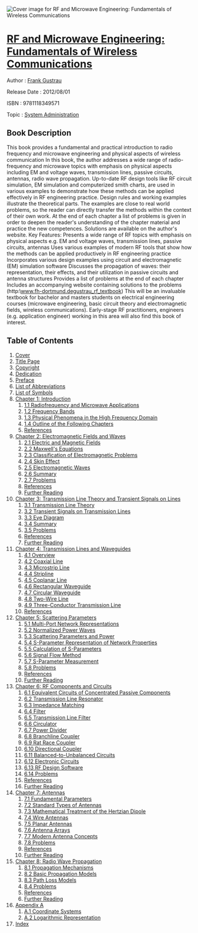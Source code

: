 ![Cover image for RF and Microwave Engineering: Fundamentals of Wireless Communications](https://imgdetail.ebookreading.net/cover/cover/system_admin/EB9781118349571.jpg)

[RF and Microwave Engineering: Fundamentals of Wireless Communications](https://ebookreading.net/view/book/RF+and+Microwave+Engineering%3A+Fundamentals+of+Wireless+Communications-EB9781118349571_1.html "RF and Microwave Engineering: Fundamentals of Wireless Communications")
====================================================================================================================

Author : [Frank Gustrau](https://ebookreading.net/search/author/Frank+Gustrau)

Release Date : 2012/08/01

ISBN : 9781118349571

Topic : [System Administration](https://ebookreading.net/search/category/system-administration)

Book Description
-----------------

This book provides a fundamental and practical introduction to radio frequency and microwave engineering and physical aspects of wireless communication
In this book, the author addresses a wide range of radio-frequency and microwave topics with emphasis on physical aspects including EM and voltage waves, transmission lines, passive circuits, antennas, radio wave propagation. Up-to-date RF design tools like RF circuit simulation, EM simulation and computerized smith charts, are used in various examples to demonstrate how these methods can be applied effectively in RF engineering practice.
Design rules and working examples illustrate the theoretical parts. The examples are close to real world problems, so the reader can directly transfer the methods within the context of their own work. At the end of each chapter a list of problems is given in order to deepen the reader's understanding of the chapter material and practice the new competences. Solutions are available on the author's website.
Key Features:
Presents a wide range of RF topics with emphasis on physical aspects e.g. EM and voltage waves, transmission lines, passive circuits, antennas
Uses various examples of modern RF tools that show how the methods can be applied productively in RF engineering practice
Incorporates various design examples using circuit and electromagnetic (EM) simulation software
Discusses the propagation of waves: their representation, their effects, and their utilization in passive circuits and antenna structures
Provides a list of problems at the end of each chapter
Includes an accompanying website containing solutions to the problems (http:\www.fh-dortmund.degustrau_rf_textbook)
This will be an invaluable textbook for bachelor and masters students on electrical engineering courses (microwave engineering, basic circuit theory and electromagnetic fields, wireless communications). Early-stage RF practitioners, engineers (e.g. application engineer) working in this area will also find this book of interest.
              
Table of Contents
-----------------

1. [Cover](https://ebookreading.net/view/book/RF+and+Microwave+Engineering%3A+Fundamentals+of+Wireless+Communications-EB9781118349571_1.html)
1. [Title Page](https://ebookreading.net/view/book/RF+and+Microwave+Engineering%3A+Fundamentals+of+Wireless+Communications-EB9781118349571_2.html)
1. [Copyright](https://ebookreading.net/view/book/RF+and+Microwave+Engineering%3A+Fundamentals+of+Wireless+Communications-EB9781118349571_3.html)
1. [Dedication](https://ebookreading.net/view/book/RF+and+Microwave+Engineering%3A+Fundamentals+of+Wireless+Communications-EB9781118349571_4.html)
1. [Preface](https://ebookreading.net/view/book/RF+and+Microwave+Engineering%3A+Fundamentals+of+Wireless+Communications-EB9781118349571_5.html)
1. [List of Abbreviations](https://ebookreading.net/view/book/RF+and+Microwave+Engineering%3A+Fundamentals+of+Wireless+Communications-EB9781118349571_6.html)
1. [List of Symbols](https://ebookreading.net/view/book/RF+and+Microwave+Engineering%3A+Fundamentals+of+Wireless+Communications-EB9781118349571_7.html)
1. [Chapter 1: Introduction](https://ebookreading.net/view/book/RF+and+Microwave+Engineering%3A+Fundamentals+of+Wireless+Communications-EB9781118349571_8.html)
    1. [1.1 Radiofrequency and Microwave Applications](https://ebookreading.net/view/book/RF+and+Microwave+Engineering%3A+Fundamentals+of+Wireless+Communications-EB9781118349571_9.html#c01_level1_1)
    1. [1.2 Frequency Bands](https://ebookreading.net/view/book/RF+and+Microwave+Engineering%3A+Fundamentals+of+Wireless+Communications-EB9781118349571_10.html#c01_level1_2)
    1. [1.3 Physical Phenomena in the High Frequency Domain](https://ebookreading.net/view/book/RF+and+Microwave+Engineering%3A+Fundamentals+of+Wireless+Communications-EB9781118349571_11.html#c01_level1_3)
    1. [1.4 Outline of the Following Chapters](https://ebookreading.net/view/book/RF+and+Microwave+Engineering%3A+Fundamentals+of+Wireless+Communications-EB9781118349571_12.html#c01_level1_4)
    1. [References](https://ebookreading.net/view/book/RF+and+Microwave+Engineering%3A+Fundamentals+of+Wireless+Communications-EB9781118349571_13.html#c01_level1_5)
1. [Chapter 2: Electromagnetic Fields and Waves](https://ebookreading.net/view/book/RF+and+Microwave+Engineering%3A+Fundamentals+of+Wireless+Communications-EB9781118349571_14.html)
    1. [2.1 Electric and Magnetic Fields](https://ebookreading.net/view/book/RF+and+Microwave+Engineering%3A+Fundamentals+of+Wireless+Communications-EB9781118349571_15.html#c02_level1_1)
    1. [2.2 Maxwell&#39;s Equations](https://ebookreading.net/view/book/RF+and+Microwave+Engineering%3A+Fundamentals+of+Wireless+Communications-EB9781118349571_16.html#c02_level1_2)
    1. [2.3 Classification of Electromagnetic Problems](https://ebookreading.net/view/book/RF+and+Microwave+Engineering%3A+Fundamentals+of+Wireless+Communications-EB9781118349571_17.html#c02_level1_3)
    1. [2.4 Skin Effect](https://ebookreading.net/view/book/RF+and+Microwave+Engineering%3A+Fundamentals+of+Wireless+Communications-EB9781118349571_18.html#c02_level1_4)
    1. [2.5 Electromagnetic Waves](https://ebookreading.net/view/book/RF+and+Microwave+Engineering%3A+Fundamentals+of+Wireless+Communications-EB9781118349571_19.html#c02_level1_5)
    1. [2.6 Summary](https://ebookreading.net/view/book/RF+and+Microwave+Engineering%3A+Fundamentals+of+Wireless+Communications-EB9781118349571_20.html#c02_level1_6)
    1. [2.7 Problems](https://ebookreading.net/view/book/RF+and+Microwave+Engineering%3A+Fundamentals+of+Wireless+Communications-EB9781118349571_21.html#c02_level1_7)
    1. [References](https://ebookreading.net/view/book/RF+and+Microwave+Engineering%3A+Fundamentals+of+Wireless+Communications-EB9781118349571_22.html#c02_level1_8)
    1. [Further Reading](https://ebookreading.net/view/book/RF+and+Microwave+Engineering%3A+Fundamentals+of+Wireless+Communications-EB9781118349571_23.html#c02_level1_9)
1. [Chapter 3: Transmission Line Theory and Transient Signals on Lines](https://ebookreading.net/view/book/RF+and+Microwave+Engineering%3A+Fundamentals+of+Wireless+Communications-EB9781118349571_24.html)
    1. [3.1 Transmission Line Theory](https://ebookreading.net/view/book/RF+and+Microwave+Engineering%3A+Fundamentals+of+Wireless+Communications-EB9781118349571_25.html#c03_level1_1)
    1. [3.2 Transient Signals on Transmission Lines](https://ebookreading.net/view/book/RF+and+Microwave+Engineering%3A+Fundamentals+of+Wireless+Communications-EB9781118349571_26.html#c03_level1_2)
    1. [3.3 Eye Diagram](https://ebookreading.net/view/book/RF+and+Microwave+Engineering%3A+Fundamentals+of+Wireless+Communications-EB9781118349571_27.html#c03_level1_3)
    1. [3.4 Summary](https://ebookreading.net/view/book/RF+and+Microwave+Engineering%3A+Fundamentals+of+Wireless+Communications-EB9781118349571_28.html#c03_level1_4)
    1. [3.5 Problems](https://ebookreading.net/view/book/RF+and+Microwave+Engineering%3A+Fundamentals+of+Wireless+Communications-EB9781118349571_29.html#c03_level1_5)
    1. [References](https://ebookreading.net/view/book/RF+and+Microwave+Engineering%3A+Fundamentals+of+Wireless+Communications-EB9781118349571_30.html#c03_level1_6)
    1. [Further Reading](https://ebookreading.net/view/book/RF+and+Microwave+Engineering%3A+Fundamentals+of+Wireless+Communications-EB9781118349571_31.html#c03_level1_7)
1. [Chapter 4: Transmission Lines and Waveguides](https://ebookreading.net/view/book/RF+and+Microwave+Engineering%3A+Fundamentals+of+Wireless+Communications-EB9781118349571_32.html)
    1. [4.1 Overview](https://ebookreading.net/view/book/RF+and+Microwave+Engineering%3A+Fundamentals+of+Wireless+Communications-EB9781118349571_33.html#c04_level1_1)
    1. [4.2 Coaxial Line](https://ebookreading.net/view/book/RF+and+Microwave+Engineering%3A+Fundamentals+of+Wireless+Communications-EB9781118349571_34.html#c04_level1_2)
    1. [4.3 Microstrip Line](https://ebookreading.net/view/book/RF+and+Microwave+Engineering%3A+Fundamentals+of+Wireless+Communications-EB9781118349571_35.html#c04_level1_3)
    1. [4.4 Stripline](https://ebookreading.net/view/book/RF+and+Microwave+Engineering%3A+Fundamentals+of+Wireless+Communications-EB9781118349571_36.html#c04_level1_4)
    1. [4.5 Coplanar Line](https://ebookreading.net/view/book/RF+and+Microwave+Engineering%3A+Fundamentals+of+Wireless+Communications-EB9781118349571_37.html#c04_level1_5)
    1. [4.6 Rectangular Waveguide](https://ebookreading.net/view/book/RF+and+Microwave+Engineering%3A+Fundamentals+of+Wireless+Communications-EB9781118349571_38.html#c04_level1_6)
    1. [4.7 Circular Waveguide](https://ebookreading.net/view/book/RF+and+Microwave+Engineering%3A+Fundamentals+of+Wireless+Communications-EB9781118349571_39.html#c04_level1_7)
    1. [4.8 Two-Wire Line](https://ebookreading.net/view/book/RF+and+Microwave+Engineering%3A+Fundamentals+of+Wireless+Communications-EB9781118349571_40.html#c04_level1_8)
    1. [4.9 Three-Conductor Transmission Line](https://ebookreading.net/view/book/RF+and+Microwave+Engineering%3A+Fundamentals+of+Wireless+Communications-EB9781118349571_41.html#c04_level1_9)
    1. [References](https://ebookreading.net/view/book/RF+and+Microwave+Engineering%3A+Fundamentals+of+Wireless+Communications-EB9781118349571_42.html#c04_level1_10)
1. [Chapter 5: Scattering Parameters](https://ebookreading.net/view/book/RF+and+Microwave+Engineering%3A+Fundamentals+of+Wireless+Communications-EB9781118349571_43.html)
    1. [5.1 Multi-Port Network Representations](https://ebookreading.net/view/book/RF+and+Microwave+Engineering%3A+Fundamentals+of+Wireless+Communications-EB9781118349571_44.html#c05_level1_1)
    1. [5.2 Normalized Power Waves](https://ebookreading.net/view/book/RF+and+Microwave+Engineering%3A+Fundamentals+of+Wireless+Communications-EB9781118349571_45.html#c05_level1_2)
    1. [5.3 Scattering Parameters and Power](https://ebookreading.net/view/book/RF+and+Microwave+Engineering%3A+Fundamentals+of+Wireless+Communications-EB9781118349571_46.html#c05_level1_3)
    1. [5.4 S-Parameter Representation of Network Properties](https://ebookreading.net/view/book/RF+and+Microwave+Engineering%3A+Fundamentals+of+Wireless+Communications-EB9781118349571_47.html#c05_level1_4)
    1. [5.5 Calculation of S-Parameters](https://ebookreading.net/view/book/RF+and+Microwave+Engineering%3A+Fundamentals+of+Wireless+Communications-EB9781118349571_48.html#c05_level1_5)
    1. [5.6 Signal Flow Method](https://ebookreading.net/view/book/RF+and+Microwave+Engineering%3A+Fundamentals+of+Wireless+Communications-EB9781118349571_49.html#c05_level1_6)
    1. [5.7 S-Parameter Measurement](https://ebookreading.net/view/book/RF+and+Microwave+Engineering%3A+Fundamentals+of+Wireless+Communications-EB9781118349571_50.html#c05_level1_7)
    1. [5.8 Problems](https://ebookreading.net/view/book/RF+and+Microwave+Engineering%3A+Fundamentals+of+Wireless+Communications-EB9781118349571_51.html#c05_level1_8)
    1. [References](https://ebookreading.net/view/book/RF+and+Microwave+Engineering%3A+Fundamentals+of+Wireless+Communications-EB9781118349571_52.html#c05_level1_9)
    1. [Further Reading](https://ebookreading.net/view/book/RF+and+Microwave+Engineering%3A+Fundamentals+of+Wireless+Communications-EB9781118349571_53.html#c05_level1_10)
1. [Chapter 6: RF Components and Circuits](https://ebookreading.net/view/book/RF+and+Microwave+Engineering%3A+Fundamentals+of+Wireless+Communications-EB9781118349571_54.html)
    1. [6.1 Equivalent Circuits of Concentrated Passive Components](https://ebookreading.net/view/book/RF+and+Microwave+Engineering%3A+Fundamentals+of+Wireless+Communications-EB9781118349571_55.html#c06_level1_1)
    1. [6.2 Transmission Line Resonator](https://ebookreading.net/view/book/RF+and+Microwave+Engineering%3A+Fundamentals+of+Wireless+Communications-EB9781118349571_56.html#c06_level1_2)
    1. [6.3 Impedance Matching](https://ebookreading.net/view/book/RF+and+Microwave+Engineering%3A+Fundamentals+of+Wireless+Communications-EB9781118349571_57.html#c06_level1_3)
    1. [6.4 Filter](https://ebookreading.net/view/book/RF+and+Microwave+Engineering%3A+Fundamentals+of+Wireless+Communications-EB9781118349571_58.html#c06_level1_4)
    1. [6.5 Transmission Line Filter](https://ebookreading.net/view/book/RF+and+Microwave+Engineering%3A+Fundamentals+of+Wireless+Communications-EB9781118349571_59.html#c06_level1_5)
    1. [6.6 Circulator](https://ebookreading.net/view/book/RF+and+Microwave+Engineering%3A+Fundamentals+of+Wireless+Communications-EB9781118349571_60.html#c06_level1_6)
    1. [6.7 Power Divider](https://ebookreading.net/view/book/RF+and+Microwave+Engineering%3A+Fundamentals+of+Wireless+Communications-EB9781118349571_61.html#c06_level1_7)
    1. [6.8 Branchline Coupler](https://ebookreading.net/view/book/RF+and+Microwave+Engineering%3A+Fundamentals+of+Wireless+Communications-EB9781118349571_62.html#c06_level1_8)
    1. [6.9 Rat Race Coupler](https://ebookreading.net/view/book/RF+and+Microwave+Engineering%3A+Fundamentals+of+Wireless+Communications-EB9781118349571_63.html#c06_level1_9)
    1. [6.10 Directional Coupler](https://ebookreading.net/view/book/RF+and+Microwave+Engineering%3A+Fundamentals+of+Wireless+Communications-EB9781118349571_64.html#c06_level1_10)
    1. [6.11 Balanced-to-Unbalanced Circuits](https://ebookreading.net/view/book/RF+and+Microwave+Engineering%3A+Fundamentals+of+Wireless+Communications-EB9781118349571_65.html#c06_level1_11)
    1. [6.12 Electronic Circuits](https://ebookreading.net/view/book/RF+and+Microwave+Engineering%3A+Fundamentals+of+Wireless+Communications-EB9781118349571_66.html#c06_level1_12)
    1. [6.13 RF Design Software](https://ebookreading.net/view/book/RF+and+Microwave+Engineering%3A+Fundamentals+of+Wireless+Communications-EB9781118349571_67.html#c06_level1_13)
    1. [6.14 Problems](https://ebookreading.net/view/book/RF+and+Microwave+Engineering%3A+Fundamentals+of+Wireless+Communications-EB9781118349571_68.html#c06_level1_14)
    1. [References](https://ebookreading.net/view/book/RF+and+Microwave+Engineering%3A+Fundamentals+of+Wireless+Communications-EB9781118349571_69.html#c06_level1_15)
    1. [Further Reading](https://ebookreading.net/view/book/RF+and+Microwave+Engineering%3A+Fundamentals+of+Wireless+Communications-EB9781118349571_70.html#c06_level1_16)
1. [Chapter 7: Antennas](https://ebookreading.net/view/book/RF+and+Microwave+Engineering%3A+Fundamentals+of+Wireless+Communications-EB9781118349571_71.html)
    1. [7.1 Fundamental Parameters](https://ebookreading.net/view/book/RF+and+Microwave+Engineering%3A+Fundamentals+of+Wireless+Communications-EB9781118349571_72.html#c07_level1_1)
    1. [7.2 Standard Types of Antennas](https://ebookreading.net/view/book/RF+and+Microwave+Engineering%3A+Fundamentals+of+Wireless+Communications-EB9781118349571_73.html#c07_level1_2)
    1. [7.3 Mathematical Treatment of the Hertzian Dipole](https://ebookreading.net/view/book/RF+and+Microwave+Engineering%3A+Fundamentals+of+Wireless+Communications-EB9781118349571_74.html#c07_level1_3)
    1. [7.4 Wire Antennas](https://ebookreading.net/view/book/RF+and+Microwave+Engineering%3A+Fundamentals+of+Wireless+Communications-EB9781118349571_75.html#c07_level1_4)
    1. [7.5 Planar Antennas](https://ebookreading.net/view/book/RF+and+Microwave+Engineering%3A+Fundamentals+of+Wireless+Communications-EB9781118349571_76.html#c07_level1_5)
    1. [7.6 Antenna Arrays](https://ebookreading.net/view/book/RF+and+Microwave+Engineering%3A+Fundamentals+of+Wireless+Communications-EB9781118349571_77.html#c07_level1_6)
    1. [7.7 Modern Antenna Concepts](https://ebookreading.net/view/book/RF+and+Microwave+Engineering%3A+Fundamentals+of+Wireless+Communications-EB9781118349571_78.html#c07_level1_7)
    1. [7.8 Problems](https://ebookreading.net/view/book/RF+and+Microwave+Engineering%3A+Fundamentals+of+Wireless+Communications-EB9781118349571_79.html#c07_level1_8)
    1. [References](https://ebookreading.net/view/book/RF+and+Microwave+Engineering%3A+Fundamentals+of+Wireless+Communications-EB9781118349571_80.html#c07_level1_9)
    1. [Further Reading](https://ebookreading.net/view/book/RF+and+Microwave+Engineering%3A+Fundamentals+of+Wireless+Communications-EB9781118349571_81.html#c07_level1_10)
1. [Chapter 8: Radio Wave Propagation](https://ebookreading.net/view/book/RF+and+Microwave+Engineering%3A+Fundamentals+of+Wireless+Communications-EB9781118349571_82.html)
    1. [8.1 Propagation Mechanisms](https://ebookreading.net/view/book/RF+and+Microwave+Engineering%3A+Fundamentals+of+Wireless+Communications-EB9781118349571_83.html#c08_level1_1)
    1. [8.2 Basic Propagation Models](https://ebookreading.net/view/book/RF+and+Microwave+Engineering%3A+Fundamentals+of+Wireless+Communications-EB9781118349571_84.html#c08_level1_2)
    1. [8.3 Path Loss Models](https://ebookreading.net/view/book/RF+and+Microwave+Engineering%3A+Fundamentals+of+Wireless+Communications-EB9781118349571_85.html#c08_level1_3)
    1. [8.4 Problems](https://ebookreading.net/view/book/RF+and+Microwave+Engineering%3A+Fundamentals+of+Wireless+Communications-EB9781118349571_86.html#c08_level1_4)
    1. [References](https://ebookreading.net/view/book/RF+and+Microwave+Engineering%3A+Fundamentals+of+Wireless+Communications-EB9781118349571_87.html#c08_level1_5)
    1. [Further Reading](https://ebookreading.net/view/book/RF+and+Microwave+Engineering%3A+Fundamentals+of+Wireless+Communications-EB9781118349571_88.html#c08_level1_6)
1. [Appendix A](https://ebookreading.net/view/book/RF+and+Microwave+Engineering%3A+Fundamentals+of+Wireless+Communications-EB9781118349571_89.html)
    1. [A.1 Coordinate Systems](https://ebookreading.net/view/book/RF+and+Microwave+Engineering%3A+Fundamentals+of+Wireless+Communications-EB9781118349571_90.html#a01_level1_1)
    1. [A.2 Logarithmic Representation](https://ebookreading.net/view/book/RF+and+Microwave+Engineering%3A+Fundamentals+of+Wireless+Communications-EB9781118349571_91.html#a01_level1_2)
1. [Index](https://ebookreading.net/view/book/RF+and+Microwave+Engineering%3A+Fundamentals+of+Wireless+Communications-EB9781118349571_92.html)
